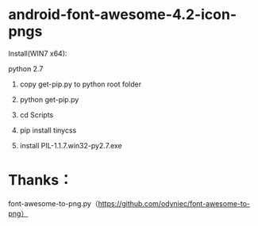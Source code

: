 android-font-awesome-4.2-icon-pngs
==================================


Install(WIN7 x64):

python 2.7

1) copy get-pip.py to python root folder

2) python get-pip.py

3) cd Scripts

4) pip install tinycss

5) install PIL-1.1.7.win32-py2.7.exe


Thanks：
=======

font-awesome-to-png.py（https://github.com/odyniec/font-awesome-to-png）



